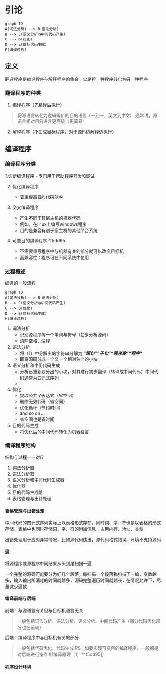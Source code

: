 # 引论

```mermaid
graph TD
A(词法分析) --> B(语法分析)
B --> C(语义分析与中间代码产生)
C --> D(优化)
D --> E(目标代码生成)
F[编译过程]
```
## 定义
翻译程序是编译程序与解释程序的集合，它是将一种程序转化为另一种程序
### 翻译程序的种类
1. 编译程序（先编译后执行）
>将源语言转化为逻辑等价的目的语言（一到一，英文到中文）
>通常讲，源语言相对目的语言更高级（更简易）

2. 解释程序（不生成目标程序，对于源码边解释边执行）

## 编译程序

### 编译程序分类
1.诊断编译程序
	- 专门用于帮助程序开发和调试

2. 优化编译程序
	- 着重提高目的代码效率

3. 交叉编译程序
	- 产生不同于其宿主机的机器代码
	- 例如，在linux上编写windows程序
	- 目的是兼容有别于宿主机的其他平台系统

4. 可变目的编译程序 ^f5dd95
	- 不需要重写程序中与机器有关的部分就可以改变目标机
	- 高兼容性：程序可在不同系统中使用 

### 过程概述
编译的一般流程
```mermaid
graph TD
A(词法分析) --> B(语法分析)
B --> C(语义分析与中间代码产生)
C --> D(优化)
D --> E(目标代码生成)
F[编译过程]
```
1. 词法分析
	- 识别源程序每一个单词与符号（初步分析源码）
	- 清除空格、注释
2. 语法分析
	- 将（1）中分解出的字符串分解为 ***“短句”“子句”“程序段”“程序”***
	- 即将源码分成一个又一个相对独立的小块
3. 语义分析和中间代码生成
	- 分析已重新划分出的小块，对其进行初步翻译（转译成中间代码）中间代码通常为四元式序列
	- 
4. 优化
	- 提取公共子表达式（省空间）
	- 删除无效代码（省空间）
	- 优化循环（节约时间）
	- and so on ...
	- 省空间也是省时间
5. 目的代码生成
	- 将优化后的中间代码转化为机器语言
### 编译程序结构
结构与过程一一对应
1. 词法分析器
2. 语法分析器
3. 语义分析和中间代码生成器
4. 优化器
5. 目的代码生成器
6. 表格管理与出错处理

#### 表格管理与出错处理
中间代码的四元式序列实际上以表格形式存在，同时词、字、符也是以表格的形式存储，表格中也同时存储词、字、符的附加信息：占用内存、地址、类型

出错处理用于应对异常情况，比如源代码违法，源代码格式错误，环境不支持源码

#### 遍
将源程序或源程序中间结果从头到尾扫描一遍

一个完整的源码可能要分为好几个段落，每扫描一个段落称扫描了一编，变数越多，输入输出所消耗的时间就越多，源码完整遍历时间就越长，在情况允许下，尽量减少遍数

#### 编译前端与后端
前端：与源语言有关但与目标机语言无关
>一般包括词法分析、语法分析、语义分析、中间代码产生（部分代码优化部分也在前端）

后端：编译程序中与目标机有关的部分
>一般包括代码优化、代码生成
>PS：如要实现可变目的编译程序，一般都是对后端进行操作
>![[编译原理（1）#^f5dd95]]

#### 程序设计环境
